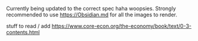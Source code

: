 Currently being updated to the correct spec haha woopsies.
Strongly recommended to use https://Obsidian.md for all the images to render. 

stuff to read / add
https://www.core-econ.org/the-economy/book/text/0-3-contents.html